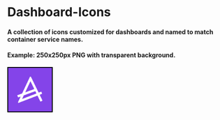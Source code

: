 # Dashboard-Icons
#### A collection of icons customized for dashboards and named to match container service names.

#### Example: 250x250px PNG with transparent background.
<img src="https://raw.githubusercontent.com/lllllllillllllillll/Dashboard-Icons/main/png/actual.png" height="100px" width="100px" style="border: 2px solid black;">
